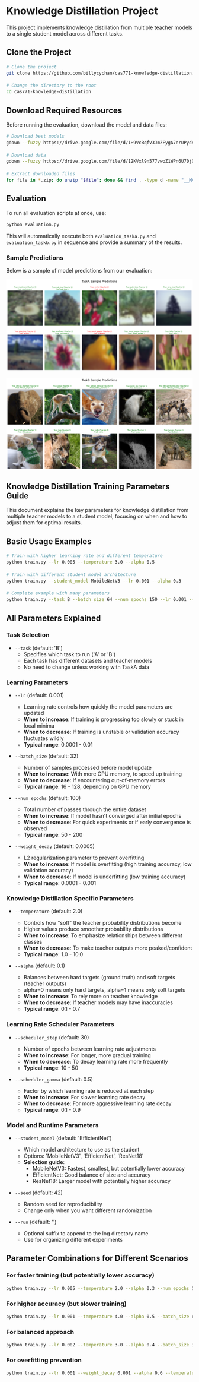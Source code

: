 # Knowledge Distillation Project

This project implements knowledge distillation from multiple teacher models to a single student model across different tasks.

## Clone the Project

``` bash
# Clone the project
git clone https://github.com/billycychan/cas771-knowledge-distillation.git

# Change the directory to the root
cd cas771-knowledge-distillation
```

## Download Required Resources

Before running the evaluation, download the model and data files:

```bash
# Download best models
gdown --fuzzy https://drive.google.com/file/d/1H9VcBqfV3JmZFygA7erUPydAU5XAxSh-/view?usp=sharing

# Download data
gdown --fuzzy https://drive.google.com/file/d/12KVxl9n577vwoZ1WPn6U70jD37_UA0y-/view?usp=sharing

# Extract downloaded files
for file in *.zip; do unzip "$file"; done && find . -type d -name "__MACOSX" -exec rm -rf {} \; 2>/dev/null
```


## Evaluation

To run all evaluation scripts at once, use:

```bash
python evaluation.py
```

This will automatically execute both `evaluation_taska.py` and `evaluation_taskb.py` in sequence and provide a summary of the results.

### Sample Predictions

Below is a sample of model predictions from our evaluation:

![Sample Predictions](evaluation/TaskA/sample_predictions.png)


![Sample Predictions](evaluation/TaskB/sample_predictions.png)

## Knowledge Distillation Training Parameters Guide

This document explains the key parameters for knowledge distillation from multiple teacher models to a student model, focusing on when and how to adjust them for optimal results.

## Basic Usage Examples

```bash
# Train with higher learning rate and different temperature
python train.py --lr 0.005 --temperature 3.0 --alpha 0.5

# Train with different student model architecture
python train.py --student_model MobileNetV3 --lr 0.001 --alpha 0.3

# Complete example with many parameters
python train.py --task B --batch_size 64 --num_epochs 150 --lr 0.001 --temperature 4.0 --alpha 0.6 --scheduler_step 20 --scheduler_gamma 0.7 --student_model ResNet18
```

## All Parameters Explained

### Task Selection
- `--task` (default: 'B')
  - Specifies which task to run ('A' or 'B')
  - Each task has different datasets and teacher models
  - No need to change unless working with TaskA data

### Learning Parameters

- `--lr` (default: 0.001)
  - Learning rate controls how quickly the model parameters are updated
  - **When to increase**: If training is progressing too slowly or stuck in local minima
  - **When to decrease**: If training is unstable or validation accuracy fluctuates wildly
  - **Typical range**: 0.0001 - 0.01

- `--batch_size` (default: 32)
  - Number of samples processed before model update
  - **When to increase**: With more GPU memory, to speed up training
  - **When to decrease**: If encountering out-of-memory errors
  - **Typical range**: 16 - 128, depending on GPU memory

- `--num_epochs` (default: 100)
  - Total number of passes through the entire dataset
  - **When to increase**: If model hasn't converged after initial epochs
  - **When to decrease**: For quick experiments or if early convergence is observed
  - **Typical range**: 50 - 200

- `--weight_decay` (default: 0.0005)
  - L2 regularization parameter to prevent overfitting
  - **When to increase**: If model is overfitting (high training accuracy, low validation accuracy)
  - **When to decrease**: If model is underfitting (low training accuracy)
  - **Typical range**: 0.0001 - 0.001

### Knowledge Distillation Specific Parameters

- `--temperature` (default: 2.0)
  - Controls how "soft" the teacher probability distributions become
  - Higher values produce smoother probability distributions
  - **When to increase**: To emphasize relationships between different classes
  - **When to decrease**: To make teacher outputs more peaked/confident
  - **Typical range**: 1.0 - 10.0

- `--alpha` (default: 0.1)
  - Balances between hard targets (ground truth) and soft targets (teacher outputs)
  - alpha=0 means only hard targets, alpha=1 means only soft targets
  - **When to increase**: To rely more on teacher knowledge
  - **When to decrease**: If teacher models may have inaccuracies
  - **Typical range**: 0.1 - 0.7

### Learning Rate Scheduler Parameters

- `--scheduler_step` (default: 30)
  - Number of epochs between learning rate adjustments
  - **When to increase**: For longer, more gradual training
  - **When to decrease**: To decay learning rate more frequently
  - **Typical range**: 10 - 50

- `--scheduler_gamma` (default: 0.5)
  - Factor by which learning rate is reduced at each step
  - **When to increase**: For slower learning rate decay
  - **When to decrease**: For more aggressive learning rate decay
  - **Typical range**: 0.1 - 0.9

### Model and Runtime Parameters

- `--student_model` (default: 'EfficientNet')
  - Which model architecture to use as the student
  - Options: 'MobileNetV3', 'EfficientNet', 'ResNet18'
  - **Selection guide**:
    - MobileNetV3: Fastest, smallest, but potentially lower accuracy
    - EfficientNet: Good balance of size and accuracy
    - ResNet18: Larger model with potentially higher accuracy

- `--seed` (default: 42)
  - Random seed for reproducibility
  - Change only when you want different randomization

- `--run` (default: '')
  - Optional suffix to append to the log directory name
  - Use for organizing different experiments

## Parameter Combinations for Different Scenarios

### For faster training (but potentially lower accuracy)
```bash
python train.py --lr 0.005 --temperature 2.0 --alpha 0.3 --num_epochs 50 --student_model MobileNetV3
```

### For higher accuracy (but slower training)
```bash
python train.py --lr 0.001 --temperature 4.0 --alpha 0.5 --batch_size 64 --num_epochs 200 --student_model ResNet18
```

### For balanced approach
```bash
python train.py --lr 0.002 --temperature 3.0 --alpha 0.4 --batch_size 32 --num_epochs 100 --student_model EfficientNet
```

### For overfitting prevention
```bash
python train.py --lr 0.001 --weight_decay 0.001 --alpha 0.6 --temperature 3.0
